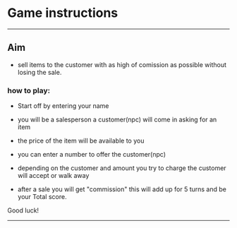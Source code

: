 # Game instructions
---
## Aim
* sell items to the customer with as high of comission as possible without losing the sale.

### how to play:
* Start off by entering your name

* you will be a salesperson a customer(npc) will come in asking 
for an item

* the price of the item will be available to you

* you can enter a number to offer the customer(npc)

* depending on the customer and amount you try to charge 
the customer will accept or walk away

* after a sale you will get "commission" this will add up for 5 turns and be your Total score.

Good luck!

---

